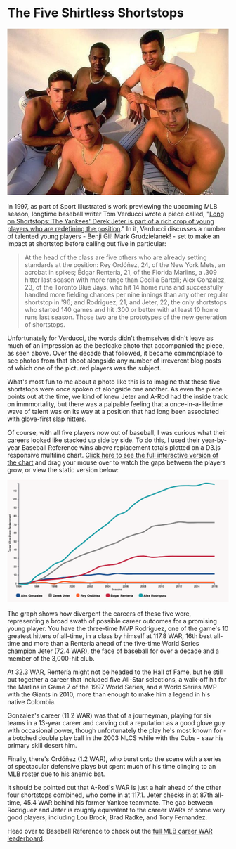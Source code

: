 # The Five Shirtless Shortstops

![screenshot](shortstops.png)

In 1997, as part of Sport Illustrated's work previewing the upcoming MLB season, longtime baseball writer Tom Verducci wrote a piece called, "[Long on Shortstops: The Yankees' Derek Jeter is part of a rich crop of young players who are redefining the position](https://www.si.com/vault/1997/02/24/223063/long-on-shortstops-the-yankees-derek-jeter-is-part-of-a-rich-crop-of-young-players-who-are-redefining-the-position)." In it, Verducci discusses a number of talented young players - Benji Gil! Mark Grudzielanek! - set to make an impact at shortstop before calling out five in particular:

<blockquote>At the head of the class are five others who are already setting standards at the position: Rey Ordóñez, 24, of the New York Mets, an acrobat in spikes; Édgar Rentería, 21, of the Florida Marlins, a .309 hitter last season with more range than Cecilia Bartoli; Alex Gonzalez, 23, of the Toronto Blue Jays, who hit 14 home runs and successfully handled more fielding chances per nine innings than any other regular shortstop in '96; and Rodriguez, 21, and Jeter, 22, the only shortstops who started 140 games and hit .300 or better with at least 10 home runs last season. Those two are the prototypes of the new generation of shortstops.
</blockquote>

Unfortunately for Verducci, the words didn't themselves didn't leave as much of an impression as the beefcake photo that accompanied the piece, as seen above. Over the decade that followed, it became commonplace to see photos from that shoot alongside any number of irreverent blog posts of which one of the pictured players was the subject.

What's most fun to me about a photo like this is to imagine that these five shortstops were once spoken of alongside one another. As even the piece points out at the time, we kind of knew Jeter and A-Rod had the inside track on immmortality, but there was a palpable feeling that a once-in-a-lifetime wave of talent was on its way at a position that had long been associated with glove-first slap hitters.

Of course, with all five players now out of baseball, I was curious what their careers looked like stacked up side by side. To do this, I used their year-by-year Baseball Reference wins above replacement totals plotted on a D3.js responsive multiline chart. [Click here to see the full interactive version of the chart](http://shirtless-shortstops.herokuapp.com/) and drag your mouse over to watch the gaps between the players grow, or view the static version below:

![screenshot](graph.png)

The graph shows how divergent the careers of these five were, representing a broad swath of possible career outcomes for a promising young player. You have the three-time MVP Rodriguez, one of the game's 10 greatest hitters of all-time, in a class by himself at 117.8 WAR, 16th best all-time and more than a Rentería ahead of the five-time World Series champion Jeter (72.4 WAR), the face of baseball for over a decade and a member of the 3,000-hit club. 

At 32.3 WAR, Rentería might not be headed to the Hall of Fame, but he still put together a career that included five All-Star selections, a walk-off hit for the Marlins in Game 7 of the 1997 World Series, and a World Series MVP with the Giants in 2010, more than enough to make him a legend in his native Colombia.

Gonzalez's career (11.2 WAR) was that of a journeyman, playing for six teams in a 13-year career and carving out a reputation as a good glove guy with occasional power, though unfortunately the play he's most known for - a botched double play ball in the 2003 NLCS while with the Cubs - saw his primary skill desert him.

Finally, there's Ordóñez (1.2 WAR), who burst onto the scene with a series of spectacular defensive plays but spent much of his time clinging to an MLB roster due to his anemic bat.

It should be pointed out that A-Rod's WAR is just a hair ahead of the other four shortstops combined, who come in at 117.1. Jeter checks in at 87th all-time, 45.4 WAR behind his former Yankee teammate. The gap between Rodriguez and Jeter is roughly equivalent to the career WARs of some very good players, including Lou Brock, Brad Radke, and Tony Fernandez.

Head over to Baseball Reference to check out the [full MLB career WAR leaderboard](https://www.baseball-reference.com/leaders/WAR_career.shtml).
